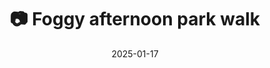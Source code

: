 ---
title: '📷 Foggy afternoon park walk'
date: '2025-01-17'
image: 'https://cdn.diblasio.social/static/photos/2025/20250117_141708.jpg'
thumbnail: 'https://cdn.diblasio.social/static/photos/2025/thumbnails/20250117_141708.jpg'
alt_text: "A foggy path lined with bare trees in a grassy area."
tags:
  - "#Photography"
  - "#Netherlands"
  - "#Huizen"
  - "#Nature"
  - "#NaturePhotography"
  - "#Fujifilm"
  - "#FujiFilmXT20"
  - "#Mirrorless"
  - "#Landscape"
  - "#Pathway"
description: ''
created_date: '2025-01-17'
location: "60, Rijsbergenweg, Zenderwijk, Huizerhoogt, Huizen, Noord-Holland, Nederland, 1276 GA, Nederland"
exif_data: "FUJIFILM X-T20 XF27mmF2.8 (1/125 | f/5 | ISO 400)"
draft: false
---